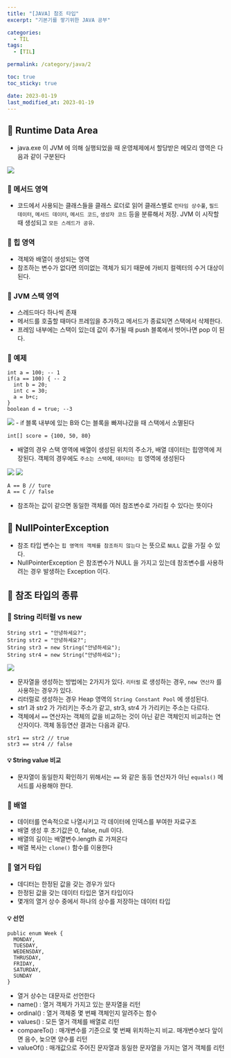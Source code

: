 ```yaml
---
title: "[JAVA] 참조 타입"
excerpt: "기본기를 쌓기위한 JAVA 공부"

categories:
  - TIL
tags:
  - [TIL]

permalink: /category/java/2

toc: true
toc_sticky: true

date: 2023-01-19
last_modified_at: 2023-01-19
---
```

## 🦥 Runtime Data Area
- java.exe 이 JVM 에 의해 실행되었을 때 운영체제에서 할당받은 메모리 영역은 다음과 같이 구분된다
<img src ="https://imgur.com/NV9t5i3.png">

### 🌿 메서드 영역
- 코드에서 사용되는 클래스들을 클래스 로더로 읽어 클래스별로 `런타임 상수풀`, `필드 데이터`, `메서드 데이터`, `메서드 코드`, `생성자 코드` 등을 분류해서 저장.
JVM 이 시작할 때 생성되고 `모든 스레드가 공유`.

### 🌿 힙 영역
- 객체와 배열이 생성되는 영역
- 참조하는 변수가 없다면 의미없는 객체가 되기 때문에 가비지 컬렉터의 수거 대상이 된다. 

### 🌿 JVM 스택 영역
- 스레드마다 하나씩 존재
- 메서드를 호출할 때마다 프레임을 추가하고 메서드가 종료되면 스택에서 삭제한다.
- 프레임 내부에는 스택이 있는데 값이 추가될 때 push 블록에서 벗어나면 pop 이 된다. 

### 🌿 예제
```
int a = 100; -- 1
if(a == 100) { -- 2
  int b = 20;
  int c = 30;
  a = b+c;
}
boolean d = true; --3
```
<img src="https://imgur.com/gwUT6sA.png">
- if 블록 내부에 있는 B와 C는 블록을 빠져나갔을 때 스택에서 소멸된다

```
int[] score = {100, 50, 80}
```

- 배열의 경우 스택 영역에 배열이 생성된 위치의 주소가, 배열 데이터는 힙영역에 저장된다. 객체의 경우에도 `주소는 스택`에, `데이터는 힙` 영역에 생성된다
<img src="https://imgur.com/IQY6gv1.png">

<img src = "https://imgur.com/9xnF2Gf.png">

```
A == B // ture
A == C // false
```
- 참조하는 값이 같으면 동일한 객체를 여러 참조변수로 가리킬 수 있다는 뜻이다

## 🦥 NullPointerException
- 참조 타입 변수는 `힙 영역의 객체를 참조하지 않는다` 는 뜻으로 `NULL` 값을 가질 수 있다. 
- NullPointerException 은 참조변수가 NULL 을 가지고 있는데 참조변수를 사용하려는 경우 발생하는 Exception 이다. 

## 🦥 참조 타입의 종류
### 🌿 String 리터럴 vs new
```
String str1 = "안녕하세요?";
String str2 = "안녕하세요?";
String str3 = new String("안녕하세요");
String str4 = new String("안녕하세요");
```
<img src="https://imgur.com/Ane1IXR.png">

- 문자열을 생성하는 방법에는 2가지가 있다. `리터럴` 로 생성하는 경우, `new 연산자` 를 사용하는 경우가 있다. 
- 리터럴로 생성하는 경우 Heap 영역의 `String Constant Pool` 에 생성된다. 
- str1 과 str2 가 가리키는 주소가 같고, str3, str4 가 가리키는 주소는 다르다.
- 객체에서 `==` 연산자는 객체의 값을 비교하는 것이 아닌 같은 객체인지 비교하는 연산자이다. 객체 동등연산 결과는 다음과 같다.
```
str1 == str2 // true
str3 == str4 // false
```
#### 💡 String value 비교
- 문자열이 동일한지 확인하기 위해서는 `==` 와 같은 동등 연산자가 아닌 `equals()` 메서드를 사용해야 한다.

### 🌿 배열
- 데이터를 연속적으로 나열시키고 각 데이터에 인덱스를 부여한 자료구조
- 배열 생성 후 초기값은 0, false, null 이다. 
- 배열의 길이는 배열변수.length 로 가져온다
- 배열 복사는 `clone()` 함수를 이용한다

### 🌿 열거 타입
- 데디터는 한정된 값을 갖는 경우가 있다
- 한정된 값을 갖는 데이터 타입은 열거 타입이다
- 몇개의 열거 상수 중에서 하나의 상수를 저장하는 데이터 타입

#### 💡 선언
```
public enum Week {
  MONDAY,
  TUESDAY,
  WEDENSDAY,
  THRUSDAY,
  FRIDAY,
  SATURDAY,
  SUNDAY
}
```
- 열거 상수는 대문자로 선언한다
- name() : 열거 객체가 가지고 있는 문자열을 리턴
- ordinal() : 열거 객체중 몇 번째 객체인지 알려주는 함수
- values() : 모든 열거 객체를 배열로 리턴
- compareTo() : 매개변수를 기준으로 몇 번째 위치하는지 비교. 매개변수보다 앞이면 음수, 늦으면 양수를 리턴
- valueOf() : 매개값으로 주어진 문자열과 동일한 문자열을 가지는 열거 객체를 리턴